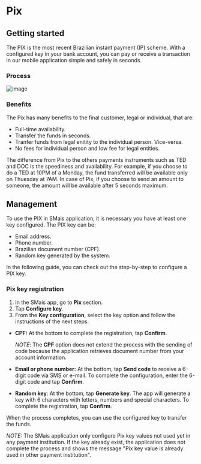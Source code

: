 
# Pix



## Getting started

The PIX is the most recent Brazilian instant payment (IP) scheme. With a configured key in your bank account, you can pay or receive a transaction in our mobile application simple and safely in seconds.

### Process

![image](https://user-images.githubusercontent.com/8366014/139174583-f449279b-8131-49f0-a3f9-ae4386eec4aa.png "Figure 1. Pix transfer process.")


### Benefits

The Pix has many benefits to the final customer, legal or individual, that are:

- Full-time availability.
- Transfer the funds in seconds.
- Tranfer funds from legal enitity to the individual person. Vice-versa. 
- No fees for individual person and low fee for legal entities.

The difference from Pix to the others payments instruments such as TED and DOC is the speediness and availability. For example, if you choose to do a TED at 10PM of a Monday, the fund transferred will be available only on Thuesday at 7AM. In case of Pix, if you choose to send an amount to someone, the amount will be available after 5 seconds maximum.

## Management

To use the PIX in SMais application, it is necessary you have at least one key configured. The PIX key can be:

- Email address.
- Phone number.
- Brazilian document number (CPF).
- Random key generated by the system.

In the following guide, you can check out the step-by-step to configure a PIX key.

### Pix key registration

1. In the SMais app, go to **Pix** section.
3. Tap **Configure key**.
4. From the **Key configuration**, select the key option and follow the instructions of the next steps.
- **CPF:**  At the bottom to complete the registration, tap **Confirm**. 
 
   *NOTE*: The **CPF** option does not extend the process with the sending of code because the application retrieves document number from your account information.
   
- **Email or phone number:** At the bottom, tap **Send code** to receive a 6-digit code via SMS or e-mail. To complete the configuration, enter the 6-digit code and tap **Confirm**.
- **Random key**: At the bottom, tap **Generate key**. The app will generate a key with 6 characters with letters, numbers and special characters. To complete the registration, tap **Confirm**. 



When the process completes, you can use the configured key to transfer the funds.

*NOTE:* The SMais application only configure Pix key values not used yet in any payment institution. If the key already exist, the application does not complete the process and shows the message "Pix key value is already used in other payment institution".


